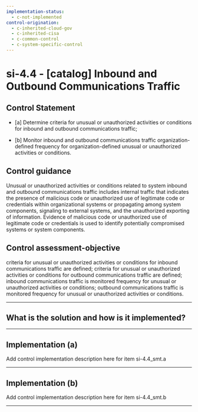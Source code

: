 ```yaml
---
implementation-status:
  - c-not-implemented
control-origination:
  - c-inherited-cloud-gov
  - c-inherited-cisa
  - c-common-control
  - c-system-specific-control
---
```


# si-4.4 - \[catalog\] Inbound and Outbound Communications Traffic

## Control Statement

- \[a\] Determine criteria for unusual or unauthorized activities or conditions for inbound and outbound communications traffic;

- \[b\] Monitor inbound and outbound communications traffic organization-defined frequency for organization-defined unusual or unauthorized activities or conditions.

## Control guidance

Unusual or unauthorized activities or conditions related to system inbound and outbound communications traffic includes internal traffic that indicates the presence of malicious code or unauthorized use of legitimate code or credentials within organizational systems or propagating among system components, signaling to external systems, and the unauthorized exporting of information. Evidence of malicious code or unauthorized use of legitimate code or credentials is used to identify potentially compromised systems or system components.

## Control assessment-objective

criteria for unusual or unauthorized activities or conditions for inbound communications traffic are defined;
criteria for unusual or unauthorized activities or conditions for outbound communications traffic are defined;
inbound communications traffic is monitored frequency for unusual or unauthorized activities or conditions;
outbound communications traffic is monitored frequency for unusual or unauthorized activities or conditions.

______________________________________________________________________

## What is the solution and how is it implemented?

<!-- Please leave this section blank and enter implementation details in the parts below. -->

______________________________________________________________________

## Implementation (a)

Add control implementation description here for item si-4.4_smt.a

______________________________________________________________________

## Implementation (b)

Add control implementation description here for item si-4.4_smt.b

______________________________________________________________________

